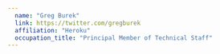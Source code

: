 ```yaml
---
  name: "Greg Burek"
  link: https://twitter.com/gregburek
  affiliation: "Heroku"
  occupation_title: "Principal Member of Technical Staff"
---
```


